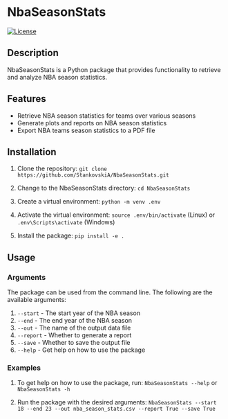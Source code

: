 # NbaSeasonStats

[![License](https://img.shields.io/badge/license-MIT-blue.svg)](https://opensource.org/licenses/MIT)

## Description

NbaSeasonStats is a Python package that provides functionality to retrieve and analyze NBA season statistics.

## Features

- Retrieve NBA season statistics for teams over various seasons
- Generate plots and reports on NBA season statistics
- Export NBA teams season statistics to a PDF file

## Installation
1. Clone the repository:
```git clone https://github.com/StankovskiA/NbaSeasonStats.git```

2. Change to the NbaSeasonStats directory:
```cd NbaSeasonStats```

3. Create a virtual environment:
```python -m venv .env```

4. Activate the virtual environment:
```source .env/bin/activate``` (Linux) or ```.env\Scripts\activate``` (Windows)

5. Install the package:
```pip install -e .```

## Usage
### Arguments
The package can be used from the command line. The following are the available arguments:
1. ```--start``` - The start year of the NBA season
2. ```--end``` - The end year of the NBA season
3. ```--out``` - The name of the output data file
4. ```--report``` - Whether to generate a report
5. ```--save``` - Whether to save the output file
6. ```--help``` - Get help on how to use the package


### Examples
1. To get help on how to use the package, run:
```NbaSeasonStats --help``` or ```NbaSeasonStats -h```

2. Run the package with the desired arguments:
```NbaSeasonStats --start 18 --end 23 --out nba_season_stats.csv --report True --save True```